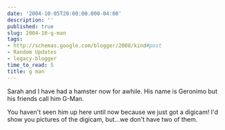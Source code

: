 ```yaml
---
date: '2004-10-05T20:00:00.000-04:00'
description: ''
published: true
slug: 2004-10-g-man
tags:
- http://schemas.google.com/blogger/2008/kind#post
- Random Updates
- legacy-blogger
time_to_read: 5
title: g man
---
```


Sarah and I have had a hamster now for awhile. His name is Geronimo but his friends call him G-Man.

You haven't seen him up here until now because we just got a digicam! I'd show you pictures of the digicam, but...we don't have two of them.